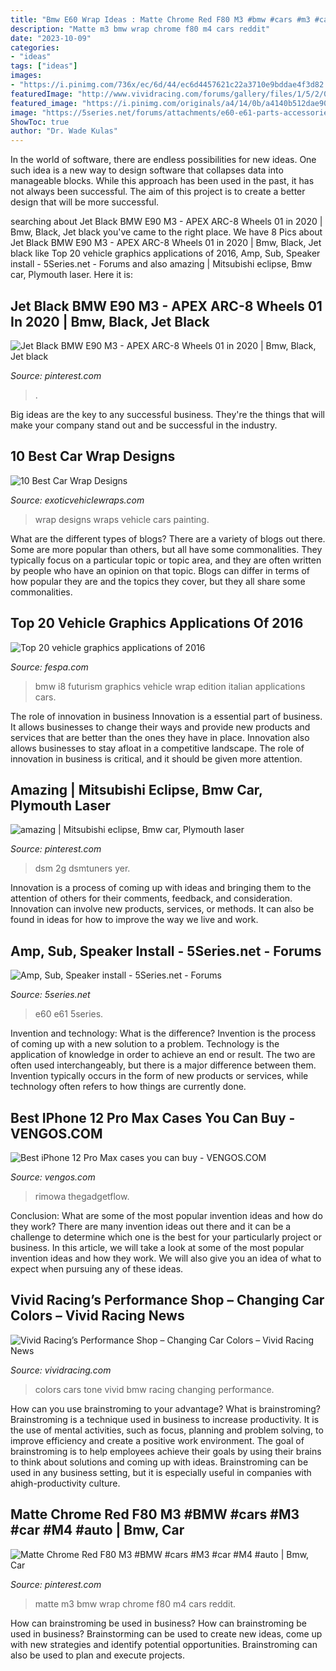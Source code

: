 ```yaml
---
title: "Bmw E60 Wrap Ideas : Matte Chrome Red F80 M3 #bmw #cars #m3 #car #m4 #auto"
description: "Matte m3 bmw wrap chrome f80 m4 cars reddit"
date: "2023-10-09"
categories:
- "ideas"
tags: ["ideas"]
images:
- "https://i.pinimg.com/736x/ec/6d/44/ec6d4457621c22a3710e9bddae4f3d82.jpg"
featuredImage: "http://www.vividracing.com/forums/gallery/files/1/5/2/0/1/two-tone-bmw.jpg"
featured_image: "https://i.pinimg.com/originals/a4/14/0b/a4140b512dae902e6bce8aabf02836b1.png"
image: "https://5series.net/forums/attachments/e60-e61-parts-accessories-mods-22/117305d1297234417-amp-sub-speaker-install-4.jpg"
ShowToc: true
author: "Dr. Wade Kulas"
---
```



In the world of software, there are endless possibilities for new ideas. One such idea is a new way to design software that collapses data into manageable blocks. While this approach has been used in the past, it has not always been successful. The aim of this project is to create a better design that will be more successful.

	

		
searching about Jet Black BMW E90 M3 - APEX ARC-8 Wheels 01 in 2020 | Bmw, Black, Jet black you've came to the right place. We have 8 Pics about Jet Black BMW E90 M3 - APEX ARC-8 Wheels 01 in 2020 | Bmw, Black, Jet black like Top 20 vehicle graphics applications of 2016, Amp, Sub, Speaker install - 5Series.net - Forums and also amazing | Mitsubishi eclipse, Bmw car, Plymouth laser. Here it is:
		
    
## Jet Black BMW E90 M3 - APEX ARC-8 Wheels 01 In 2020 | Bmw, Black, Jet Black

<img loading=lazy src="https://i.pinimg.com/736x/02/3b/6f/023b6f64570295ad5e96e10e3ffbe246.jpg" onerror="this.onerror=null;this.src='https://tse2.mm.bing.net/th?id=OIP._YegloNpIJPIxQ9YfI8D8gHaEo&amp;pid=15.1';" alt="Jet Black BMW E90 M3 - APEX ARC-8 Wheels 01 in 2020 | Bmw, Black, Jet black">

_Source: pinterest.com_

>. 

	

Big ideas are the key to any successful business. They're the things that will make your company stand out and be successful in the industry.

    
## 10 Best Car Wrap Designs

<img loading=lazy src="http://www.exoticvehiclewraps.com/images/bestcarwraps.jpg" onerror="this.onerror=null;this.src='https://tse4.mm.bing.net/th?id=OIP.RPZSm2ZhK5Sr3W-7ivsnVwHaDl&amp;pid=15.1';" alt="10 Best Car Wrap Designs">

_Source: exoticvehiclewraps.com_

>wrap designs wraps vehicle cars painting. 

	

What are the different types of blogs?
There are a variety of blogs out there. Some are more popular than others, but all have some commonalities. They typically focus on a particular topic or topic area, and they are often written by people who have an opinion on that topic. Blogs can differ in terms of how popular they are and the topics they cover, but they all share some commonalities.

    
## Top 20 Vehicle Graphics Applications Of 2016

<img loading=lazy src="https://www.fespa.com/getattachment/85a7011a-0cd7-42cc-8640-fae428440c4e/1" onerror="this.onerror=null;this.src='https://tse4.mm.bing.net/th?id=OIP.aOvkIf9IUWxfVf_MvVS9fgHaEK&amp;pid=15.1';" alt="Top 20 vehicle graphics applications of 2016">

_Source: fespa.com_

>bmw i8 futurism graphics vehicle wrap edition italian applications cars. 

	

The role of innovation in business
Innovation is a essential part of business. It allows businesses to change their ways and provide new products and services that are better than the ones they have in place. Innovation also allows businesses to stay afloat in a competitive landscape. The role of innovation in business is critical, and it should be given more attention.

    
## Amazing | Mitsubishi Eclipse, Bmw Car, Plymouth Laser

<img loading=lazy src="https://i.pinimg.com/736x/ec/6d/44/ec6d4457621c22a3710e9bddae4f3d82.jpg" onerror="this.onerror=null;this.src='https://tse1.mm.bing.net/th?id=OIP.qr7FdztPUVRpoHn33yU7YQHaFj&amp;pid=15.1';" alt="amazing | Mitsubishi eclipse, Bmw car, Plymouth laser">

_Source: pinterest.com_

>dsm 2g dsmtuners yer. 

	

Innovation is a process of coming up with ideas and bringing them to the attention of others for their comments, feedback, and consideration. Innovation can involve new products, services, or methods. It can also be found in ideas for how to improve the way we live and work.

    
## Amp, Sub, Speaker Install - 5Series.net - Forums

<img loading=lazy src="https://5series.net/forums/attachments/e60-e61-parts-accessories-mods-22/117305d1297234417-amp-sub-speaker-install-4.jpg" onerror="this.onerror=null;this.src='https://tse4.mm.bing.net/th?id=OIP.uLaUYz6Fk_9Cmet2OqbPxgHaE9&amp;pid=15.1';" alt="Amp, Sub, Speaker install - 5Series.net - Forums">

_Source: 5series.net_

>e60 e61 5series. 

	

Invention and technology: What is the difference?
Invention is the process of coming up with a new solution to a problem. Technology is the application of knowledge in order to achieve an end or result. The two are often used interchangeably, but there is a major difference between them. Invention typically occurs in the form of new products or services, while technology often refers to how things are currently done.

    
## Best IPhone 12 Pro Max Cases You Can Buy - VENGOS.COM

<img loading=lazy src="https://thegadgetflow.com/wp-content/uploads/2020/11/Best-iPhone-12-Pro-Max-cases-you-can-buy.jpg" onerror="this.onerror=null;this.src='https://tse3.mm.bing.net/th?id=OIP.CmGF9BBEehoJdUKySZeMkwHaEK&amp;pid=15.1';" alt="Best iPhone 12 Pro Max cases you can buy - VENGOS.COM">

_Source: vengos.com_

>rimowa thegadgetflow. 

	

Conclusion: What are some of the most popular invention ideas and how do they work?
There are many invention ideas out there and it can be a challenge to determine which one is the best for your particularly project or business. In this article, we will take a look at some of the most popular invention ideas and how they work. We will also give you an idea of what to expect when pursuing any of these ideas.

    
## Vivid Racing’s Performance Shop – Changing Car Colors – Vivid Racing News

<img loading=lazy src="http://www.vividracing.com/forums/gallery/files/1/5/2/0/1/two-tone-bmw.jpg" onerror="this.onerror=null;this.src='https://tse3.mm.bing.net/th?id=OIP.pr_sredidoDI316YDHJeZQHaE7&amp;pid=15.1';" alt="Vivid Racing’s Performance Shop – Changing Car Colors – Vivid Racing News">

_Source: vividracing.com_

>colors cars tone vivid bmw racing changing performance. 

	

How can you use brainstroming to your advantage?
What is brainstroming? Brainstroming is a technique used in business to increase productivity. It is the use of mental activities, such as focus, planning and problem solving, to improve efficiency and create a positive work environment. The goal of brainstroming is to help employees achieve their goals by using their brains to think about solutions and coming up with ideas. Brainstroming can be used in any business setting, but it is especially useful in companies with ahigh-productivity culture.

    
## Matte Chrome Red F80 M3 #BMW #cars #M3 #car #M4 #auto | Bmw, Car

<img loading=lazy src="https://i.pinimg.com/originals/a4/14/0b/a4140b512dae902e6bce8aabf02836b1.png" onerror="this.onerror=null;this.src='https://tse2.mm.bing.net/th?id=OIP.d-d7eqR-ReiHInc76X1pSAHaGP&amp;pid=15.1';" alt="Matte Chrome Red F80 M3 #BMW #cars #M3 #car #M4 #auto | Bmw, Car">

_Source: pinterest.com_

>matte m3 bmw wrap chrome f80 m4 cars reddit. 

	

How can brainstroming be used in business?
How can brainstroming be used in business? Brainstorming can be used to create new ideas, come up with new strategies and identify potential opportunities. Brainstroming can also be used to plan and execute projects.


